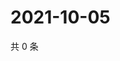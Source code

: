 # 2021-10-05

共 0 条

<!-- BEGIN -->
<!-- 最后更新时间 Tue Oct 05 2021 16:22:25 GMT+0800 (China Standard Time) -->

<!-- END -->
